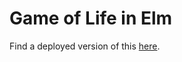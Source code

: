 # Game of Life in Elm

Find a deployed version of this [here](https://elm-game-of-life.herokuapp.com/).
